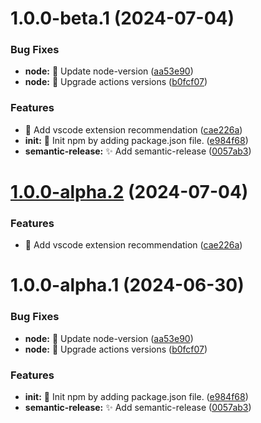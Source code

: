 # 1.0.0-beta.1 (2024-07-04)


### Bug Fixes

* **node:** :bug: Update node-version ([aa53e90](https://github.com/musialsh/release-workflow/commit/aa53e900c66565590bfdc9ba77a9263b335ac04d))
* **node:** :bug: Upgrade actions versions ([b0fcf07](https://github.com/musialsh/release-workflow/commit/b0fcf078d949427de6618aec6ed0bbf6e7d03c8e))


### Features

* :memo: Add vscode extension recommendation ([cae226a](https://github.com/musialsh/release-workflow/commit/cae226aeae783747a82fa660646b3c677535ebbd))
* **init:** :tada: Init npm by adding package.json file. ([e984f68](https://github.com/musialsh/release-workflow/commit/e984f680482588e4f6b43a10e1583f157dfde9cd))
* **semantic-release:** :sparkles: Add semantic-release ([0057ab3](https://github.com/musialsh/release-workflow/commit/0057ab3628065882c6db8d0a19f200f005d7def8))

# [1.0.0-alpha.2](https://github.com/musialsh/release-workflow/compare/1.0.0-alpha.1...1.0.0-alpha.2) (2024-07-04)


### Features

* :memo: Add vscode extension recommendation ([cae226a](https://github.com/musialsh/release-workflow/commit/cae226aeae783747a82fa660646b3c677535ebbd))

# 1.0.0-alpha.1 (2024-06-30)


### Bug Fixes

* **node:** :bug: Update node-version ([aa53e90](https://github.com/musialsh/release-workflow/commit/aa53e900c66565590bfdc9ba77a9263b335ac04d))
* **node:** :bug: Upgrade actions versions ([b0fcf07](https://github.com/musialsh/release-workflow/commit/b0fcf078d949427de6618aec6ed0bbf6e7d03c8e))


### Features

* **init:** :tada: Init npm by adding package.json file. ([e984f68](https://github.com/musialsh/release-workflow/commit/e984f680482588e4f6b43a10e1583f157dfde9cd))
* **semantic-release:** :sparkles: Add semantic-release ([0057ab3](https://github.com/musialsh/release-workflow/commit/0057ab3628065882c6db8d0a19f200f005d7def8))
